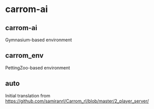 # carrom-ai
## carrom-ai
Gymnasium-based environment

## carrom_env
PettingZoo-based environment

## auto
Initial translation from https://github.com/samiranrl/Carrom_rl/blob/master/2_player_server/